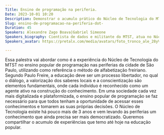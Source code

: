 ```yaml
---
Title: Ensino de programação na periferia.
Date: 2023-10-01 10:20
Description: Demonstrar o acumulo prático do Núcleo de Tecnologia do MTST no ensino de tecnologia nas periferias da cidade de São Paulo.
Slug: ensino-de-programacao-na-periferia-dot-
Duration: 45
Speakers: Alexandre Zago Boava|Gabriel Simeone
Speakers_biography: Cientista de dados e militante do MTST, atua no Núcleo de Tecnologia nas áreas de educação, governança de dados e internet e plataformização do trabalho.|Trabalho como Desenvolvedor desde 2018, fui educador no Instituto Paulo-Freire, técnico em automação pelo SENAI e membro da coordenação nacional do MTST.
Speakers_avatar: https://pretalx.com/media/avatars/foto_tronco_ale_28yVEBv.jpeg|https://pretalx.com/media/avatars/1637147896944_TZsI1VU.jpeg

---
```


Essa palestra vai abordar como é a experiência do Núcleo de Tecnologia do MTST no ensino popular de programação nas periferias da cidade de São Paulo, utilizando como referência o método de alfabetização freiriano. Segundo Paulo Freire, a educação deve ser um processo libertador, no qual o diálogo, a valorização dos saberes locais e a conscientização são elementos fundamentais, onde cada indivíduo é reconhecido como um agente ativo na construção do conhecimento. Em uma sociedade cada vez mais digitalizada e plataformizada, o ensino popular de programação se faz necessário para que todos tenham a oportunidade de acessar esses conhecimentos e tomarem as suas próprias decisões. O Núcleo de Tecnologia existe há pouco mais de 3 anos e vem levando às periferias um conhecimento que ainda precisa ser mais democratizado. Queremos compartilhar o acumulo de experiências que temo até hoje na educação popular.